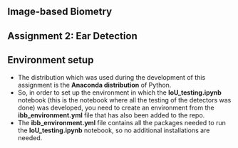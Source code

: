 ## Image-based Biometry
## Assignment 2: Ear Detection

## Environment setup

- The distribution which was used during the development of this assignment is the **Anaconda distribution**
of Python.
- So, in order to set up the environment in which the **IoU_testing.ipynb** notebook (this is the notebook where
all the testing of the detectors was done) was developed, you need to create an environment from the 
**ibb_environment.yml** file that has also been added to the repo.  
- The **ibb_environment.yml** file contains all the packages needed to run the **IoU_testing.ipynb** notebook, so no
additional installations are needed.